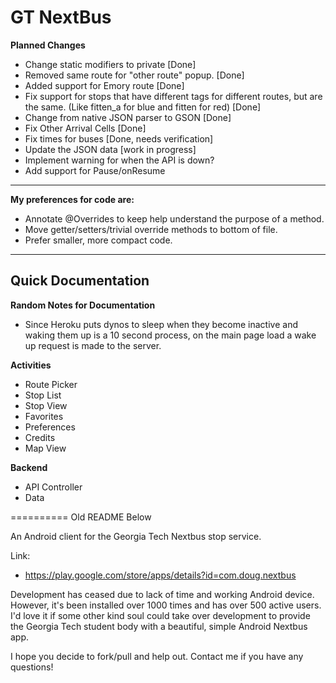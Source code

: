 GT NextBus
==========

**Planned Changes**

- Change static modifiers to private [Done]
- Removed same route for "other route" popup. [Done]
- Added support for Emory route [Done]
- Fix support for stops that have different tags for different routes,
but are the same. (Like fitten_a for blue and fitten for red) [Done]
- Change from native JSON parser to GSON [Done]
- Fix Other Arrival Cells [Done]
- Fix times for buses [Done, needs verification]
- Update the JSON data [work in progress]
- Implement warning for when the API is down?
- Add support for Pause/onResume

***

**My preferences for code are:**

- Annotate @Overrides to keep help understand the purpose of a method.
- Move getter/setters/trivial override methods to bottom of file.
- Prefer smaller, more compact code.

***

Quick Documentation
-------------

**Random Notes for Documentation**

- Since Heroku puts dynos to sleep when they become inactive and waking them up is a 10 second process, on the main page load a wake up request is made to the server.

**Activities**

- Route Picker
- Stop List
- Stop View
- Favorites
- Preferences
- Credits
- Map View 

**Backend**

- API Controller
- Data

==========
Old README Below

An Android client for the Georgia Tech Nextbus stop service.

Link:
- https://play.google.com/store/apps/details?id=com.doug.nextbus

Development has ceased due to lack of time and working Android device. However, it's been installed over 1000 times and has over 500 active users. I'd love it if some other kind soul could take over development to provide the Georgia Tech student body with a beautiful, simple Android Nextbus app.

I hope you decide to fork/pull and help out. Contact me if you have any questions!
